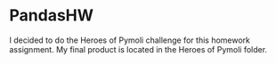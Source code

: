 # PandasHW
I decided to do the Heroes of Pymoli challenge for this homework assignment. My final product is located in the Heroes of Pymoli folder.
